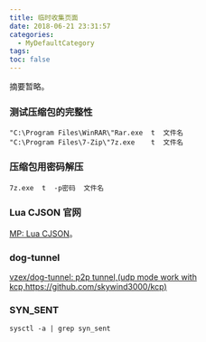 ```yaml
---
title: 临时收集页面
date: 2018-06-21 23:31:57
categories:
  - MyDefaultCategory
tags:
toc: false
---
```

摘要暂略。
<!-- more -->

### 测试压缩包的完整性
```
"C:\Program Files\WinRAR\"Rar.exe  t  文件名
"C:\Program Files\7-Zip\"7z.exe    t  文件名
```

### 压缩包用密码解压
```
7z.exe  t  -p密码  文件名
```

### Lua CJSON 官网
[MP: Lua CJSON](https://www.kyne.com.au/~mark/software/lua-cjson.php)。  

### dog-tunnel
[vzex/dog-tunnel: p2p tunnel,(udp mode work with kcp,https://github.com/skywind3000/kcp)](https://github.com/vzex/dog-tunnel)

### SYN_SENT
```
sysctl -a | grep syn_sent
```
